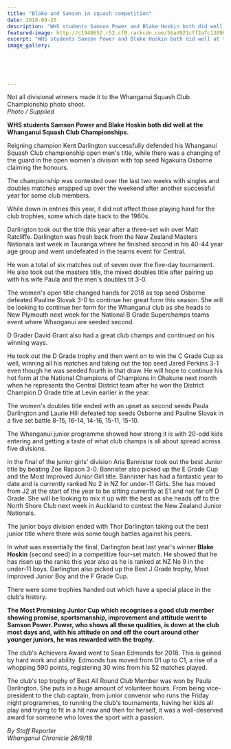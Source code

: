 ```yaml
---
title: "Blake and Samson in squash competition"
date: 2018-09-26
description: "WHS students Samson Power and Blake Hoskin both did well at the Whanganui Squash Club Champs..."
featured-image: http://c1940652.r52.cf0.rackcdn.com/5bad921cff2a7c1309000201/Untitled-1325.jpg
excerpt: "WHS students Samson Power and Blake Hoskin both did well at the Whanganui Squash Club Champs."
image_gallery:
    
    
    
    
    
---
```


<p class="element element-paragraph">Not all divisional winners made it to the Whanganui Squash Club Championship photo shoot.<br /><em>Photo / Supplied</em></p>
<p class="element element-paragraph"><strong>WHS students <strong>Samson Power and&nbsp;</strong>Blake Hoskin both did well at the Whanganui Squash Club Championships.</strong></p>
<p class="element element-paragraph">Reigning champion Kent Darlington successfully defended his Whanganui Squash Club championship open men's title, while there was a changing of the guard in the open women's division with top seed Ngakuira Osborne claiming the honours.</p>
<p class="element element-paragraph">The championship was contested over the last two weeks with singles and doubles matches wrapped up over the weekend after another successful year for some club members.</p>
<p class="element element-paragraph">While down in entries this year, it did not affect those playing hard for the club trophies, some which date back to the 1960s.</p>
<p class="element element-paragraph">Darlington took out the title this year after a three-set win over Matt Ratcliffe. Darlington was fresh back from the New Zealand Masters Nationals last week in Tauranga where he finished second in his 40-44 year age group and went undefeated in the teams event for Central.</p>
<p class="element element-paragraph">He won a total of six matches out of seven over the five-day tournament. He also took out the masters title, the mixed doubles title after pairing up with his wife Paula and the men's doubles tit 3-0.</p>
<p class="element element-paragraph">The women's open title changed hands for 2018 as top seed Osborne defeated Pauline Slovak 3-0 to continue her great form this season. She will be looking to continue her form for the Whanganui club as she heads to New Plymouth next week for the National B Grade Superchamps teams event where Whanganui are seeded second.</p>
<p class="element element-paragraph">D Grader David Grant also had a great club champs and continued on his winning ways.</p>
<p class="element element-paragraph">He took out the D Grade trophy and then went on to win the C Grade Cup as well, winning all his matches and taking out the top seed Jared Perkins 3-1 even though he was seeded fourth in that draw. He will hope to continue his hot form at the National Champions of Champions in Ohakune next month when he represents the Central District team after he won the District Champion D Grade title at Levin earlier in the year.</p>
<p class="element element-paragraph">The women's doubles title ended with an upset as second seeds Paula Darlington and Laurie Hill defeated top seeds Osborne and Pauline Slovak in a five set battle 8-15, 16-14, 14-16, 15-11, 15-10.</p>
<p class="element element-paragraph">The Whanganui junior programme showed how strong it is with 20-odd kids entering and getting a taste of what club champs is all about spread across five divisions.</p>
<p class="element element-paragraph">In the final of the junior girls' division Aria Bannister took out the best Junior title by beating Zoe Rapson 3-0. Bannister also picked up the E Grade Cup and the Most Improved Junior Girl title. Bannister has had a fantastic year to date and is currently ranked No 2 in NZ for under-11 Girls. She has moved from J2 at the start of the year to be sitting currently at E1 and not far off D Grade. She will be looking to mix it up with the best as she heads off to the North Shore Club next week in Auckland to contest the New Zealand Junior Nationals.</p>
<p class="element element-paragraph">The junior boys division ended with Thor Darlington taking out the best junior title where there was some tough battles against his peers.</p>
<p class="element element-paragraph">In what was essentially the final, Darlington beat last year's winner<strong> Blake Hoskin</strong> (second seed) in a competitive four-set match. He showed that he has risen up the ranks this year also as he is ranked at NZ No 9 in the under-11 boys. Darlington also picked up the Best J Grade trophy, Most Improved Junior Boy and the F Grade Cup.</p>
<p class="element element-paragraph">There were some trophies handed out which have a special place in the club's history.</p>
<p class="element element-paragraph"><strong>The Most Promising Junior Cup which recognises a good club member showing promise, sportsmanship, improvement and attitude went to Samson Power. Power, who shows all these qualities, is down at the club most days and, with his attitude on and off the court around other younger juniors, he was rewarded with the trophy.</strong></p>
<p class="element element-paragraph">The club's Achievers Award went to Sean Edmonds for 2018. This is gained by hard work and ability. Edmonds has moved from D1 up to C1, a rise of a whopping 590 points, registering 30 wins from his 52 matches played.</p>
<p class="element element-paragraph"><span>The club's top trophy of Best All Round Club Member was won by Paula Darlington. She puts in a huge amount of volunteer hours. From being vice-president to the club captain, from junior convenor who runs the Friday night programmes, to running the club's tournaments, having her kids all play and trying to fit in a hit now and then for herself, it was a well-deserved award for someone who loves the sport with a passion.</span></p>
<p class="element element-paragraph"><em>By Staff Reporter</em><br /><em>Whanganui Chronicle 26/9/18</em></p>

